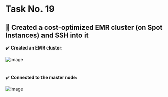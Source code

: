 # Task No. 19
## :memo: Created a cost-optimized EMR cluster (on Spot Instances) and SSH into it
:heavy_check_mark: **Created an EMR cluster:**

![image](https://github.com/ali-arifin/AWS-Cloud-Internship-2022-/assets/103297661/f9f0569f-a683-4fc4-aa22-e48c2f5c39f1)




#
:heavy_check_mark: **Connected to the master node:**

![image](https://github.com/ali-arifin/AWS-Cloud-Internship-2022-/assets/103297661/028c73d2-edec-4c6e-a0b2-f73d20191ec3)

